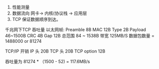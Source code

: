 1. 性能测量
2. 数据流向 网卡-> 内核(协议栈 -> 应用层  
3. TCP 保证数据顺序到达。  

千兆网下TCP 吞吐量
以太网帧:
Preamble 8B
MAC     12B
Type     2B
Payload 46~1500B
CRC      4B
Gap     12B
总范围 84 ~ 1538B
带宽 125MB/S
数据包数量 = 1488000 or 81274

TCP/IP 开销
IP 头  20B
TCP 头 20B
TCP option 12B

吞吐量为 
81274 * （1500 - 52) = 117.6MB/s
